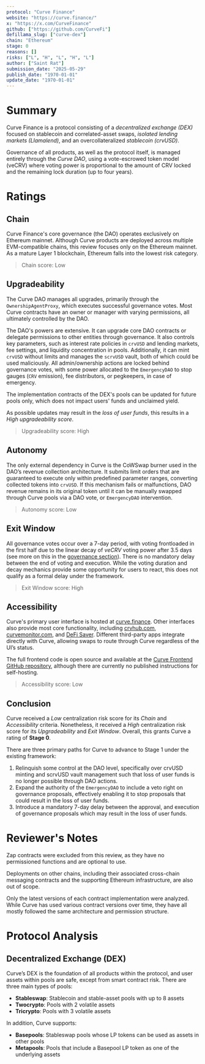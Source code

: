 ```yaml
---
protocol: "Curve Finance"
website: "https://curve.finance/"
x: "https://x.com/CurveFinance"
github: ["https://github.com/CurveFi"]
defillama_slug: ["curve-dex"]
chain: "Ethereum"
stage: 0
reasons: []
risks: ["L", "H", "L", "H", "L"]
author: ["Saint Rat"]
submission_date: "2025-05-29"
publish_date: "1970-01-01"
update_date: "1970-01-01"
---
```


# Summary

Curve Finance is a protocol consisting of a _decentralized exchange (DEX)_ focused on stablecoin and correlated-asset swaps, _isolated lending markets (Llamalend)_, and an overcollateralized _stablecoin (crvUSD)_.

Governance of all products, as well as the protocol itself, is managed entirely through the _Curve DAO_, using a vote-escrowed token model (veCRV) where voting power is proportional to the amount of CRV locked and the remaining lock duration (up to four years).

# Ratings

## Chain

Curve Finance's core governance (the DAO) operates exclusively on Ethereum mainnet. Although Curve products are deployed across multiple EVM-compatible chains, this review focuses only on the Ethereum mainnet. As a mature Layer 1 blockchain, Ethereum falls into the lowest risk category.

> Chain score: Low

## Upgradeability

The Curve DAO manages all upgrades, primarily through the `OwnershipAgentProxy`, which executes successful governance votes. Most Curve contracts have an owner or manager with varying permissions, all ultimately controlled by the DAO.

The DAO's powers are extensive. It can upgrade core DAO contracts or delegate permissions to other entities through governance. It also controls key parameters, such as interest rate policies in `crvUSD` and lending markets, fee settings, and liquidity concentration in pools. Additionally, it can mint `crvUSD` without limits and manages the `scrvUSD` vault, both of which could be used maliciously. All admin/ownership actions are locked behind governance votes, with some power allocated to the `EmergencyDAO` to stop gauges (`CRV` emission), fee distributors, or pegkeepers, in case of emergency.

The implementation contracts of the DEX's pools can be updated for future pools only, which does not impact users' funds and unclaimed yield.

As possible updates may result in the _loss of user funds_, this results in a _High upgradeability score_.

> Upgradeability score: High

## Autonomy

The only external dependency in Curve is the CoWSwap burner used in the DAO’s revenue collection architecture. It submits limit orders that are guaranteed to execute only within predefined parameter ranges, converting collected tokens into `crvUSD`. If this mechanism fails or malfunctions, DAO revenue remains in its original token until it can be manually swapped through Curve pools via a DAO vote, or `EmergencyDAO` intervention.

> Autonomy score: Low

## Exit Window

All governance votes occur over a 7-day period, with voting frontloaded in the first half due to the linear decay of _veCRV_ voting power after 3.5 days (see more on this in the [governance section](#governance)). There is no mandatory delay between the end of voting and execution. While the voting duration and decay mechanics provide some opportunity for users to react, this does not qualify as a formal delay under the framework.

> Exit Window score: High

## Accessibility

Curve's primary user interface is hosted at [curve.finance](https://curve.finance/). Other interfaces also provide most core functionality, including [crvhub.com](https://crvhub.com), [curvemonitor.com](https://curvemonitor.com), and [DeFi Saver](https://app.defisaver.com/). Different third-party apps integrate directly with Curve, allowing swaps to route through Curve regardless of the UI’s status.

The full frontend code is open source and available at the [Curve Frontend GitHub repository](https://github.com/curvefi/curve-frontend), although there are currently no published instructions for self-hosting.

> Accessibility score: Low

## Conclusion

Curve received a _Low_ centralization risk score for its _Chain_ and _Accessibility_ criteria. Nonetheless, it received a _High_ centralization risk score for its _Upgradeability_ and _Exit Window_. Overall, this grants Curve a rating of **Stage 0**.

There are three primary paths for Curve to advance to Stage 1 under the existing framework:

1. Relinquish some control at the DAO level, specifically over crvUSD minting and scrvUSD vault management such that loss of user funds is no longer possible through DAO actions.
2. Expand the authority of the `EmergencyDAO` to include a veto right on governance proposals, effectively enabling it to stop proposals that could result in the loss of user funds.
3. Introduce a mandatory 7-day delay between the approval, and execution of governance proposals which may result in the loss of user funds.

# Reviewer's Notes

Zap contracts were excluded from this review, as they have no permissioned functions and are optional to use.

Deployments on other chains, including their associated cross-chain messaging contracts and the supporting Ethereum infrastructure, are also out of scope.

Only the latest versions of each contract implementation were analyzed. While Curve has used various contract versions over time, they have all mostly followed the same architecture and permission structure.

# Protocol Analysis

## Decentralized Exchange (DEX)

Curve’s DEX is the foundation of all products within the protocol, and user assets within pools are safe, except from smart contract risk. There are three main types of pools:

- **Stableswap**: Stablecoin and stable-asset pools with up to 8 assets
- **Twocrypto**: Pools with 2 volatile assets
- **Tricrypto**: Pools with 3 volatile assets

In addition, Curve supports:

- **Basepools**: Stableswap pools whose LP tokens can be used as assets in other pools
- **Metapools**: Pools that include a Basepool LP token as one of the underlying assets
